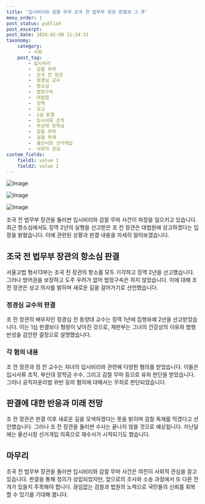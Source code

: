```yaml
---
title: '입시비리와 감찰 무마 조국 전 법무부 장관 판결과 그 후'
menu_order: 1
post_status: publish
post_excerpt: 
post_date: 2024-02-08 21:24:31
taxonomy:
    category:
        - 사회
    post_tag:
        - 입시비리
        -  감찰 무마
        -  조국 전 장관
        -  정경심 교수
        -  항소심
        -  법정구속
        -  대법원
        -  징역
        -  상고
        -  1심 판결
        -  입시서류 조작
        -  부산대 장학금
        -  감찰 무마
        -  검찰 독재
        -  울산시장 선거개입
        -  사회적 관심
custom_fields:
    field1: value 1
    field2: value 2
---
```


![Image](https://imgnews.pstatic.net/image/469/2024/02/08/0000784676_001_20240208180901547.jpg?type=w647)

![Image](https://imgnews.pstatic.net/image/469/2024/02/08/0000784676_002_20240208180901573.jpg?type=w647)

![Image](https://imgnews.pstatic.net/image/469/2024/02/08/0000784676_003_20240208180901596.jpg?type=w647)

조국 전 법무부 장관을 둘러싼 입시비리와 감찰 무마 사건이 파장을 일으키고 있습니다. 최근 항소심에서도 징역 2년의 실형을 선고받은 조 전 장관은 대법원에 상고하겠다는 입장을 밝혔습니다. 이에 관련된 상황과 판결 내용을 자세히 알아보겠습니다.
## 조국 전 법무부 장관의 항소심 판결
서울고법 형사13부는 조국 전 장관의 항소를 모두 기각하고 징역 2년을 선고했습니다. 그러나 방어권을 보장하고 도주 우려가 없어 법정구속은 하지 않았습니다. 이에 대해 조 전 장관은 상고 의사를 밝히며 새로운 길을 걸어가기로 선언했습니다.
### 정경심 교수의 판결
조 전 장관의 배우자인 정경심 전 동양대 교수는 징역 1년에 집행유예 2년을 선고받았습니다. 이는 1심 판결보다 형량이 낮아진 것으로, 재판부는 그녀의 건강상의 이유와 범행 반성을 감안한 결정으로 설명했습니다.
### 각 혐의 내용
조 전 장관과 정 전 교수는 자녀의 입시비리와 관련해 다양한 혐의를 받았습니다. 이들은 입시서류 조작, 부산대 장학금 수수, 그리고 감찰 무마 등으로 유죄 판단을 받았습니다. 그러나 공직자윤리법 위반 등의 혐의에 대해서는 무죄로 판단되었습니다.
## 판결에 대한 반응과 미래 전망
조 전 장관은 판결 이후 새로운 길을 모색하겠다는 뜻을 밝히며 검찰 독재를 막겠다고 선언했습니다. 그러나 조 전 장관을 둘러싼 수사는 끝나지 않을 것으로 예상됩니다. 지난달에는 울산시장 선거개입 의혹으로 재수사가 시작되기도 했습니다.
## 마무리
조국 전 법무부 장관을 둘러싼 입시비리와 감찰 무마 사건은 여전히 사회적 관심을 끌고 있습니다. 판결을 통해 정의가 성립되었지만, 앞으로의 조사와 소송 과정에서 또 다른 전개가 있을지 주목해야 합니다. 끊임없는 검찰과 법원의 노력으로 국민들의 신뢰를 회복할 수 있기를 기대해 봅니다.
